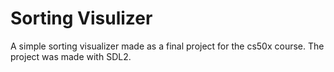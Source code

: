 # Sorting Visulizer

A simple sorting visualizer made as a final project for the cs50x course.
The project was made with SDL2.
